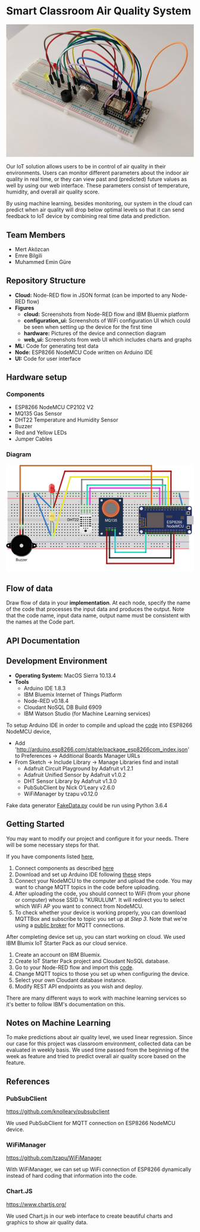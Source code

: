 # Smart Classroom Air Quality System

![Device](/Figures/hardware/top.jpg)

Our IoT solution allows users to be in control of air quality in their environments. Users can monitor different parameters about the indoor air quality in real time, or they can view past and (predicted) future values as well by using our web interface. These parameters consist of temperature, humidity, and overall air quality score.

By using machine learning, besides monitoring, our system in the cloud can predict when air quality will drop below optimal levels so that it can send feedback to IoT device by combining real time data and prediction.

## Team Members

* Mert Aközcan
* Emre Bilgili
* Muhammed Emin Güre

## Repository Structure

* **Cloud:** Node-RED flow in JSON format (can be imported to any Node-RED flow)
* **Figures**
   * **cloud:** Screenshots from Node-RED flow and IBM Bluemix platform 
   * **configuration_ui:** Screenshots of WiFi configuration UI which could be seen when setting up the device for the first time
   * **hardware:** Pictures of the device and connection diagram
   * **web_ui:** Screenshots from web UI which includes charts and graphs
* **ML:** Code for generating test data 
* **Node:** ESP8266 NodeMCU Code written on Arduino IDE
* **UI:** Code for user interface

## Hardware setup

### Components
* ESP8266 NodeMCU CP2102 V2
* MQ135 Gas Sensor
* DHT22 Temperature and Humidity Sensor
* Buzzer
* Red and Yellow LEDs
* Jumper Cables

### Diagram

![Breadboard Diagram](/Figures/hardware/breadboard-diagram.png)

## Flow of data
Draw flow of data in your **implementation**. At each node, specify the name of the code that processes the input data and produces the output. Note that the code name, input data name, output name must be consistent with the names at the Code part.

## API Documentation

## Development Environment

* **Operating System:** MacOS Sierra 10.13.4
* **Tools**
    * Arduino IDE 1.8.3
    * IBM Bluemix Internet of Things Platform
    * Node-RED v0.18.4
    * Cloudant NoSQL DB Build 6909
    * IBM Watson Studio (for Machine Learning services)

To setup Arduino IDE in order to compile and upload the [code](https://github.com/bounIoT/ClassroomAir/blob/master/Node/classroom_air.ino) into ESP8266 NodeMCU device,

* Add 'http://arduino.esp8266.com/stable/package_esp8266com_index.json' to Preferences -> Additional Boards Manager URLs
* From Sketch -> Include Library -> Manage Libraries find and install
    * Adafruit Circuit Playground by Adafruit v1.2.1
    * Adafruit Unified Sensor by Adafruit v1.0.2
    * DHT Sensor Library by Adafruit v1.3.0
    * PubSubClient by Nick O'Leary v2.6.0
    * WiFiManager by tzapu v0.12.0

Fake data generator [FakeData.py](https://github.com/bounIoT/ClassroomAir/blob/master/ML/FakeData.py) could be run using Python 3.6.4

## Getting Started

You may want to modify our project and configure it for your needs. There will be some necessary steps for that.

If you have components listed [here](https://github.com/bounIoT/ClassroomAir#components), 

1. Connect components as described [here](https://github.com/bounIoT/ClassroomAir#diagram)
2. Download and set up Arduino IDE following [these](https://github.com/bounIoT/ClassroomAir#development-environment) steps
3. Connect your NodeMCU to the computer and upload the code. You may want to change MQTT topics in the code before uploading.
4. After uploading the code, you should connect to WiFi (from your phone or computer) whose SSID is "KURULUM". It will redirect you to select which WiFi AP you want to connect from NodeMCU.
5. To check whether your device is working properly, you can download MQTTBox and subscribe to topic you set up at _Step 3_. Note that we're using a [public broker](https://iot.eclipse.org/getting-started) for MQTT connections.

After completing device set up, you can start working on cloud. We used IBM Blumix IoT Starter Pack as our cloud service.

1. Create an account on IBM Bluemix.
2. Create IoT Starter Pack project and Cloudant NoSQL database.
3. Go to your Node-RED flow and import this [code](https://github.com/bounIoT/ClassroomAir/blob/master/Cloud/nodered_code.json).
4. Change MQTT topics to those you set up when configuring the device.
5. Select your own Cloudant database instance.
6. Modify REST API endpoints as you wish and deploy.

There are many different ways to work with machine learning services so it's better to follow IBM's documentation on this.

## Notes on Machine Learning

To make predictions about air quality level, we used linear regression. Since our case for this project was classroom environment, collected data can be evaluated in weekly basis. We used time passed from the beginning of the week as feature and tried to predict overall air quality score based on the feature.

## References

### PubSubClient

https://github.com/knolleary/pubsubclient

We used PubSubClient for MQTT connection on ESP8266 NodeMCU device.

### WiFiManager

https://github.com/tzapu/WiFiManager

With WiFiManager, we can set up WiFi connection of ESP8266 dynamically instead of hard coding that information into the code.

### Chart.JS

https://www.chartjs.org/

We used Chart.js in our web interface to create beautiful charts and graphics to show air quality data.
